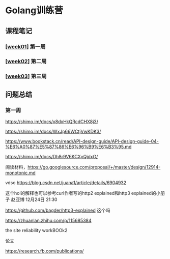 # Golang训练营


## 课程笔记

### [[week01]] 第一周

### [[week02]] 第二周

### [[week03]] 第三周

## 问题总结

### 第一周

https://shimo.im/docs/x8dxHkQRcdCHX8j3/

https://shimo.im/docs/WxJp66WCtjVwKDK3/

https://www.bookstack.cn/read/API-design-guide/API-design-guide-04-%E6%A0%87%E5%87%86%E6%96%B9%E6%B3%95.md


https://shimo.im/docs/Dh8r9V6KCXyQjdxG/


阅读材料，https://go.googlesource.com/proposal/+/master/design/12914-monotonic.md

vdso https://blog.csdn.net/juana1/article/details/6904932

这个hol的解释也可以参考curl作者写的http2 explained和http3 explained的小册子
赵亚博
12月24日 21:30

https://github.com/bagder/http3-explained 这个吗

https://zhuanlan.zhihu.com/p/115685384

the site reliability workBOOk2


论文

https://research.fb.com/publications/

[//begin]: # "Autogenerated link references for markdown compatibility"
[week01]: camp/week01 "第一周"
[week02]: camp/week02 "第二周"
[week03]: camp/week03 "第三周"
[//end]: # "Autogenerated link references"